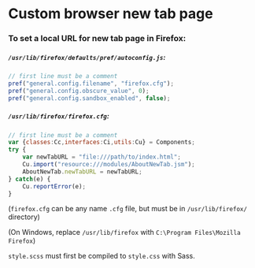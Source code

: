 # Custom browser new tab page

### To set a local URL for new tab page in Firefox:

##### `/usr/lib/firefox/defaults/pref/autoconfig.js`:

```javascript
// first line must be a comment
pref("general.config.filename", "firefox.cfg");
pref("general.config.obscure_value", 0);
pref("general.config.sandbox_enabled", false);
```

##### `/usr/lib/firefox/firefox.cfg`:

```javascript
// first line must be a comment
var {classes:Cc,interfaces:Ci,utils:Cu} = Components;
try {
    var newTabURL = "file:///path/to/index.html";
    Cu.import("resource:///modules/AboutNewTab.jsm");
    AboutNewTab.newTabURL = newTabURL;
} catch(e) {
    Cu.reportError(e);
}
```

(`firefox.cfg` can be any name `.cfg` file, but must be in `/usr/lib/firefox/` directory)



(On Windows, replace `/usr/lib/firefox` with `C:\Program Files\Mozilla Firefox`)





`style.scss` must first be compiled to `style.css` with Sass.